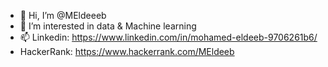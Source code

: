 - 👋 Hi, I’m @MEldeeeb
- 👀 I’m interested in data & Machine learning
- 📫 Linkedin: https://www.linkedin.com/in/mohamed-eldeeb-9706261b6/
- HackerRank: https://www.hackerrank.com/MEldeeb

<!---
MEldeeeb/MEldeeeb is a ✨ special ✨ repository because its `README.md` (this file) appears on your GitHub profile.
You can click the Preview link to take a look at your changes.
--->
